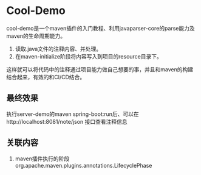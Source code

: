 # Cool-Demo

cool-demo是一个maven插件的入门教程、利用javaparser-core的parse能力及maven的生命周期能力。
1. 读取.java文件的注释内容、并处理。
2. 在maven-initialize阶段将内容写入到项目的resource目录下。

这样就可以将代码中的注释通过项目能力做自己想要的事，并且和maven的构建结合起来，有效的和CI/CD结合。

## 最终效果

执行server-demo的maven spring-boot:run后、可以在http://localhost:8081/note/json 接口查看注释信息

## 关联内容

1. maven插件执行的阶段 org.apache.maven.plugins.annotations.LifecyclePhase